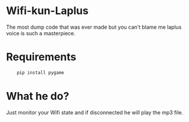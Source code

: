 # Wifi-kun-Laplus

The most dump code that was ever made but you can't blame me laplus voice is such a masterpiece.

# Requirements

```bash
    pip install pygame

```

# What he do?

Just monitor your Wifi state and if disconnected he will play the mp3 file.
